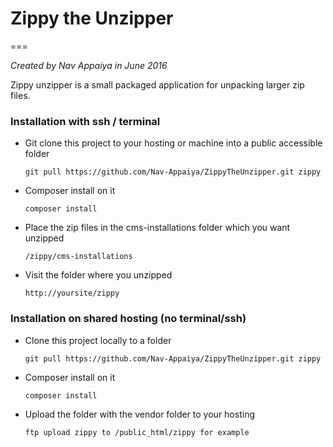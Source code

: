 # Zippy the Unzipper
===

*Created by Nav Appaiya in June 2016*

Zippy unzipper is a small packaged application for unpacking larger zip files.

### Installation with ssh / terminal
- Git clone this project to your hosting or machine into a public accessible folder

    `git pull https://github.com/Nav-Appaiya/ZippyTheUnzipper.git zippy`
- Composer install on it

    `composer install`
- Place the zip files in the cms-installations folder which you want unzipped

    `/zippy/cms-installations`
- Visit the folder where you unzipped

    `http://yoursite/zippy`

### Installation on shared hosting (no terminal/ssh)
- Clone this project locally to a folder

    `git pull https://github.com/Nav-Appaiya/ZippyTheUnzipper.git zippy`
- Composer install on it

    `composer install`
- Upload the folder with the vendor folder to your hosting

    `ftp upload zippy to /public_html/zippy for example`